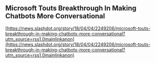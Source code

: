 ## Microsoft Touts Breakthrough In Making Chatbots More Conversational
  
  [https://news.slashdot.org/story/18/04/04/2249206/microsoft-touts-breakthrough-in-making-chatbots-more-conversational?utm_source=rss1.0mainlinkanon](https://news.slashdot.org/story/18/04/04/2249206/microsoft-touts-breakthrough-in-making-chatbots-more-conversational?utm_source=rss1.0mainlinkanon)